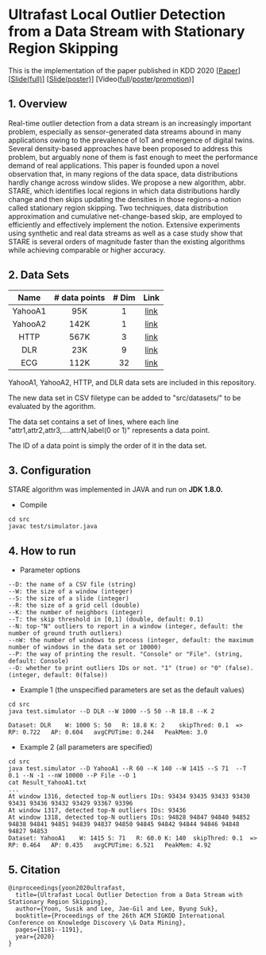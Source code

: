 # Ultrafast Local Outlier Detection from a Data Stream with Stationary Region Skipping

This is the implementation of the paper published in KDD 2020 [[Paper](https://dl.acm.org/doi/pdf/10.1145/3394486.3403171)] [[Slide(full)](https://drive.google.com/file/d/11y7Gs703SKJBkPZ4nKKgua__dHXXMbkV/view?usp=sharing)] [[Slide(poster)](https://drive.google.com/file/d/1RayaXNrTpZigXu0PGPPEqT0fuy8pkK4_/view?usp=sharing)]  [Video([full](https://youtu.be/UyfunKM9RUE)/[poster](https://youtu.be/Yl5Ah05X5eA)/[promotion](https://youtu.be/4YWtCd2y9CY))]

## 1. Overview
Real-time outlier detection from a data stream is an increasingly important problem, especially as sensor-generated data streams abound in many applications owing to the prevalence of IoT and emergence of digital twins. Several density-based approaches have been proposed to address this problem, but arguably none of them is fast enough to meet the performance demand of real applications. This paper is founded upon a novel observation that, in many regions of the data space, data distributions hardly change across window slides. We propose a new algorithm, abbr. STARE, which identifies local regions in which data distributions hardly change and then skips updating the densities in those regions-a notion called stationary region skipping. Two techniques, data distribution approximation and cumulative net-change-based skip, are employed to efficiently and effectively implement the notion. Extensive experiments using synthetic and real data streams as well as a case study show that STARE is several orders of magnitude faster than the existing algorithms while achieving comparable or higher accuracy.

## 2. Data Sets
| Name    | # data points  | # Dim    | Link           |
| :-----: | :------------: | :------: |:--------------:|
| YahooA1 | 95K            | 1        | [link](https://webscope.sandbox.yahoo.com/catalog.php?datatype=s&did=70) |
| YahooA2 | 142K           | 1        | [link](https://webscope.sandbox.yahoo.com/catalog.php?datatype=s&did=70) |
| HTTP    | 567K           | 3        | [link](http://kdd.ics.uci.edu/databases/kddcup99/kddcup99.html) |
| DLR     | 23K            | 9        | [link](https://www.dlr.de/kn/en/desktopdefault.aspx/tabid-8500/14564_read-36508/) |
| ECG     | 112K           | 32       | [link](https://github.com/yuhang-lin/ECGAD_extended_result/) |

YahooA1, YahooA2, HTTP, and DLR data sets are included in this repository.

The new data set in CSV filetype can be added to "src/datasets/" to be evaluated by the agorithm.

The data set contains a set of lines, where each line "attr1,attr2,attr3,....attrN,label(0 or 1)" represents a data point.

The ID of a data point is simply the order of it in the data set.

## 3. Configuration
STARE algorithm was implemented in JAVA and run on **JDK 1.8.0.**
- Compile
```
cd src
javac test/simulator.java
```

## 4. How to run
- Parameter options
```
--D: the name of a CSV file (string)
--W: the size of a window (integer)
--S: the size of a slide (integer)
--R: the size of a grid cell (double)
--K: the number of neighbors (integer) 
--T: the skip threshold in [0,1] (double, default: 0.1)
--N: top-"N" outliers to report in a window (integer, default: the number of ground truth outliers)
--nW: the number of windows to process (integer, default: the maximum number of windows in the data set or 10000)
--P: the way of printing the result. "Console" or "File". (string, default: Console)
--O: whether to print outliers IDs or not. "1" (true) or "0" (false). (integer, default: 0(false))
```

- Example 1 (the unspecified parameters are set as the default values)
```
cd src
java test.simulator --D DLR --W 1000 --S 50 --R 18.8 --K 2

Dataset: DLR	W: 1000	S: 50	R: 18.8	K: 2	skipThred: 0.1	=>	RP: 0.722	AP: 0.604	avgCPUTime: 0.244	PeakMem: 3.0
```

- Example 2 (all parameters are specified)
```
cd src
java test.simulator --D YahooA1 --R 60 --K 140 --W 1415 --S 71  --T 0.1 --N -1 --nW 10000 --P File --O 1
cat Result_YahooA1.txt
...
At window 1316, detected top-N outliers IDs: 93434 93435 93433 93430 93431 93436 93432 93429 93367 93396 
At window 1317, detected top-N outliers IDs: 93436 
At window 1318, detected top-N outliers IDs: 94828 94847 94840 94852 94838 94841 94851 94839 94837 94850 94845 94842 94844 94846 94848 94827 94853 
Dataset: YahooA1	W: 1415	S: 71	R: 60.0	K: 140	skipThred: 0.1	=>	RP: 0.464	AP: 0.435	avgCPUTime: 6.521	PeakMem: 4.92
```

## 5. Citation
```
@inproceedings{yoon2020ultrafast,
  title={Ultrafast Local Outlier Detection from a Data Stream with Stationary Region Skipping},
  author={Yoon, Susik and Lee, Jae-Gil and Lee, Byung Suk},
  booktitle={Proceedings of the 26th ACM SIGKDD International Conference on Knowledge Discovery \& Data Mining},
  pages={1181--1191},
  year={2020}
}
```
